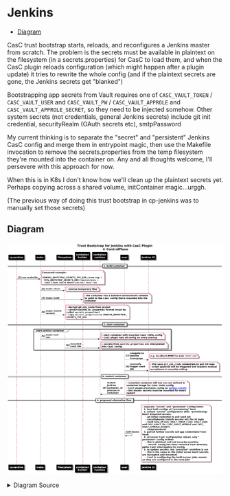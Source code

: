 # Jenkins

<!-- toc -->

- [Diagram](#diagram)

<!-- tocstop -->

CasC trust bootstrap starts, reloads, and reconfigures a Jenkins master from scratch. The problem is the secrets must be available in plaintext on the filesystem (in a secrets.properties) for CasC to load them, and when the CasC plugin reloads configuration (which might happen after a plugin update) it tries to rewrite the whole config (and if the plaintext secrets are gone, the Jenkins secrets get "blanked")

Bootstrapping app secrets from Vault requires one of `CASC_VAULT_TOKEN` / `CASC_VAULT_USER` and `CASC_VAULT_PW` / `CASC_VAULT_APPROLE` and `CASC_VAULT_APPROLE_SECRET`, so they need to be injected somehow. Other system secrets (not credentials, general Jenkins secrets) include git init credential, securityRealm (OAuth secrets etc), smtpPassword

My current thinking is to separate the "secret" and "persistent" Jenkins CasC config and merge them in entrypoint magic, then use the Makefile invocation to remove the secrets.properties from the temp filesystem they're mounted into the container on. Any and all thoughts welcome, I'll persevere with this approach for now.

When this is in K8s I don't know how we'll clean up the plaintext secrets yet. Perhaps copying across a shared volume, initContainer magic...urggh.

(The previous way of doing this trust bootstrap in cp-jenkins was to manually set those secrets)

## Diagram

![](.casc_images/68d20def.png)

<details><summary>Diagram Source</summary><p>

```puml
@startuml
title Trust Bootstrap for Jenkins with CasC Plugin\n ©️ ControlPlane
skinparam {
  	ArrowColor Black
  	NoteColor Black
  	NoteBackgroundColor White
    LifeLineBorderColor Black
    LifeLineColor Black
  	ParticipantBorderColor Black
    ParticipantBackgroundColor Black
    ParticipantFontColor White
'    defaultFontName Source Code Pro
'    defaultFontSize 25
    defaultFontStyle Bold
    ' wrapping for messages
    maxMessageSize 100
    ' wrapping for notes
    wrapWidth 400
}

== 1. build container ==

autonumber "<i>[0]"


"cp-jenkins"->"make": run makefile
note right
Command example:

""JENKINS_BOOTSTRAP_SECRETS_TMP_DIR=/some-tmp \""
  ""YAML_BOOTSTRAP_SECRETS_DIR=/secret/envs \""
   ""make clean build mount-secrets test-run""
end note

"make"->"filesystem": make clean
note right: - remove temporary files


"make"->"container\nbuilder": make build
note right: - the container has a baked-in environment variable to point to the CasC config that's mounted into the container

"make"->"filesystem": make mount-secrets
note right
- decrypt git_ssh_creds from at-rest
- convert secrets to .properties format (must be called ""secrets.properties"")
- copy ""secrets.properties"" to ""JENKINS_BOOTSTRAP_SECRETS_TMP_DIR""
end note

== 2. start container ==

group start Jenkins container

"make"->"container\nruntime": make test-run
note right: - start container with mounted CasC YAML config\n\
- CasC plugin runs all config on every startup

"filesystem"->"container\nruntime": mounted CasC file
note right: - secrets from ""secrets.properties"" are interpolated into CasC config

end

"user"->"Jenkins UI": navigate to Jenkins homepage
note right: e.g. localhost:8090 for ""make test-run""

"user"->"Jenkins UI": manually trigger seed job
note right
- this uses ""git_ssh_creds"" credentials to pull Git repo
- script approval will be triggered and requires manual acceptance in security setting
end note

== 3. restart container ==

"user"->"container\nruntime": restart Jenkins container, or process in container
note right: - restarted container still has env var defined in container image for CasC YAML config\n\
- CasC plugin provisions config on [[https://github.com/jenkinsci/configuration-as-code-plugin/blob/master/docs/features/configurationReload.md various events]]\n\
- this means secrets must be mounted for every restart

== 4. proposed alternative flow ==

"user"->"user": hmmn
note right
- separate "secret" and "persistent" configuration
  1. load both configs at "provisioning" boot
  2. unload "secret" configuration after "provisioning" boot? Required secrets:
    - git initial credential to pull seed job
    - securityRealm (OAuth secrets etc) for UI login
    - vault (one of ""CASC_VAULT_TOKEN"" / ""CASC_VAULT_USER"" and ""CASC_VAULT_PW"" / ""CASC_VAULT_APPROLE"" and ""CASC_VAULT_APPROLE_SECRET"")
    - smtpPassword?
  3. pull all further secrets (all app credentials) from Vault
  4. at server CasC configuration reload, only "persistent" config written
    - this is plaintext and not security-sensitive
    - "secret" config has been removed from directory paths CasC interrogates for config
  5. to update secrets, the "provision" workflow is run
    - this is the same as the initial server boot (secrets are decrypted and mounted)
    - CasC is configuring the build server, jobs remain as they are configured in the seed job?
end note

@enduml
```
</p></details>
